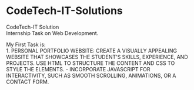 # CodeTech-IT-Solutions
CodeTech-IT Solution <br>
Internship Task on Web Development.
<p>My First Task is:<br>
 1. PERSONAL PORTFOLIO WEBSITE:
CREATE A VISUALLY APPEALING WEBSITE THAT SHOWCASES THE STUDENT'S SKILLS,
EXPERIENCE, AND PROJECTS.
USE HTML TO STRUCTURE THE CONTENT AND CSS TO STYLE THE ELEMENTS. -
INCORPORATE JAVASCRIPT FOR INTERACTIVITY, SUCH AS SMOOTH SCROLLING, ANIMATIONS,
OR A CONTACT FORM.
</p>
